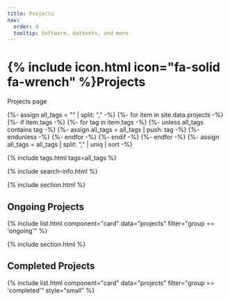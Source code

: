```yaml
---
title: Projects
nav:
  order: 4
  tooltip: Software, datasets, and more
---
```

# {% include icon.html icon="fa-solid fa-wrench" %}Projects
Projects page

{%- assign all_tags = "" | split: "," -%}
{%- for item in site.data.projects -%}
  {%- if item.tags -%}
    {%- for tag in item.tags -%}
      {%- unless all_tags contains tag -%}
        {%- assign all_tags = all_tags | push: tag -%}
      {%- endunless -%}
    {%- endfor -%}
  {%- endif -%}
{%- endfor -%}
{%- assign all_tags = all_tags | split: "," | uniq | sort -%}

{% include tags.html tags=all_tags %}

{% include search-info.html %}

{% include section.html %}

## Ongoing Projects

{% include list.html component="card" data="projects" filter="group == 'ongoing'" %}

{% include section.html %}

## Completed Projects

{% include list.html component="card" data="projects" filter="group == 'completed'" style="small" %}
